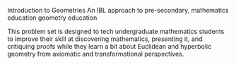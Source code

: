 Introduction to Geometries
An IBL approach to pre-secondary, mathematics education geometry education

This problem set is designed to tech undergraduate mathematics students to improve their skill at discovering mathematics, presenting it, and critiquing proofs while they learn a bit about Euclidean and hyperbolic geometry from axiomatic and transformational perspectives.